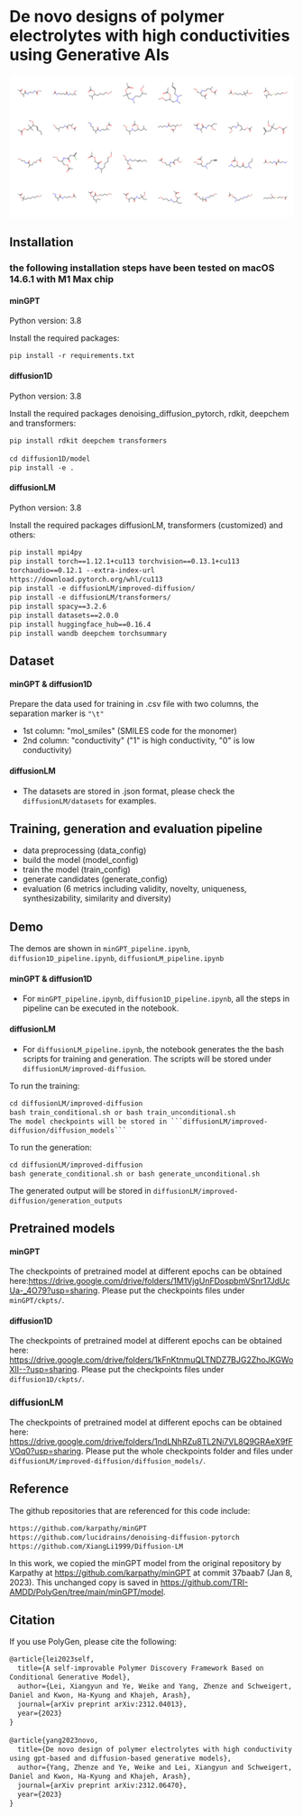 # De novo designs of polymer electrolytes with high conductivities using Generative AIs
![Generated polymer electrolyte](https://github.com/TRI-AMDD/PolyGen/blob/main/molecule_grid.png)

## Installation
### the following installation steps have been tested on macOS 14.6.1 with M1 Max chip
#### minGPT
Python version: 3.8

Install the required packages:
```
pip install -r requirements.txt
```
#### diffusion1D
Python version: 3.8

Install the required packages denoising_diffusion_pytorch, rdkit, deepchem and transformers:
```
pip install rdkit deepchem transformers

cd diffusion1D/model
pip install -e .
```

#### diffusionLM
Python version: 3.8

Install the required packages diffusionLM, transformers (customized) and others:
```
pip install mpi4py
pip install torch==1.12.1+cu113 torchvision==0.13.1+cu113 torchaudio==0.12.1 --extra-index-url https://download.pytorch.org/whl/cu113
pip install -e diffusionLM/improved-diffusion/ 
pip install -e diffusionLM/transformers/
pip install spacy==3.2.6
pip install datasets==2.0.0 
pip install huggingface_hub==0.16.4
pip install wandb deepchem torchsummary
```
## Dataset
#### minGPT & diffusion1D
Prepare the data used for training in .csv file with two columns, the separation marker is ```"\t"```
- 1st column: "mol_smiles" (SMILES code for the monomer)
- 2nd column: "conductivity" ("1" is high conductivity, "0" is low conductivity)

#### diffusionLM
- The datasets are stored in .json format, please check the ```diffusionLM/datasets``` for examples. 

## Training, generation and evaluation pipeline
- data preprocessing (data_config) 
- build the model (model_config)
- train the model (train_config)
- generate candidates (generate_config)
- evaluation (6 metrics including validity, novelty, uniqueness, synthesizability, similarity and diversity)

## Demo
The demos are shown in ```minGPT_pipeline.ipynb```, ```diffusion1D_pipeline.ipynb```, ```diffusionLM_pipeline.ipynb```
#### minGPT & diffusion1D
- For ```minGPT_pipeline.ipynb```, ```diffusion1D_pipeline.ipynb```, all the steps in pipeline can be executed in the notebook.

#### diffusionLM
- For ```diffusionLM_pipeline.ipynb```, the notebook generates the the bash scripts for training and generation. The scripts will be stored under ```diffusionLM/improved-diffusion```.
 
To run the training:
```
cd diffusionLM/improved-diffusion
bash train_conditional.sh or bash train_unconditional.sh
The model checkpoints will be stored in ```diffusionLM/improved-diffusion/diffusion_models```
```
To run the generation:
```
cd diffusionLM/improved-diffusion
bash generate_conditional.sh or bash generate_unconditional.sh
```
The generated output will be stored in ```diffusionLM/improved-diffusion/generation_outputs```

## Pretrained models
#### minGPT
The checkpoints of pretrained model at different epochs can be obtained here:https://drive.google.com/drive/folders/1M1VjgUnFDospbmVSnr17JdUcUa-_4O79?usp=sharing. Please put the checkpoints files under ```minGPT/ckpts/```. 

#### diffusion1D
The checkpoints of pretrained model at different epochs can be obtained here: https://drive.google.com/drive/folders/1kFnKtnmuQLTNDZ7BJG2ZhoJKGWoXlI--?usp=sharing. Please put the checkpoints files under ```diffusion1D/ckpts/```. 

### diffusionLM
The checkpoints of pretrained model at different epochs can be obtained here: https://drive.google.com/drive/folders/1ndLNhRZu8TL2Ni7VL8Q9GRAeX9fFVOq0?usp=sharing. Please put the whole checkpoints folder and files under ```diffusionLM/improved-diffusion/diffusion_models/```. 

<!-- ### Configurations:
- data preprocessing (data_config):
  - length (default=5): length of input labels, for conditional case, it is set to 5 (conductivity label). For unconditional case, it is set to 1 (random number).
  - block_size (default=64): the max length of the whole sequence.
  - train_test_split (default=(0.8, 0.2)): the ratio of train and test set.
  - task (default="conditional"): "unconditional" for unconditional generation.
- build the model (model_config):
  - model_type (default='gpt-nano'): type of model architecture, available pretrained options ('gpt2', 'gpt-mini', 'gpt-nano').
  - n_layer, n_head, n_embd: will auto-fill based on the model type.
  - vocab_size (default=591): size of vocabulary, obtained based on tokenizer. 
  - block_size (default=64): same as data preprocessing.
  - embd_pdrop (default=0.1): dropout prob for embedding.
  - resid_pdrop (default=0.1): dropout prob for residual layer.
  - attn_pdrop (default=0.1): dropout prob for attention layer.    
- train the model (train_config):
  - device (default='auto'): train device.
  - num_workers (default=0): dataloader parameter.
  - max_iters (no default): number of iterations.
  - batch_size (default=64): batch size.
  - learning_rate (default=5e-4): learning rate.
  - betas (default=(0.9, 0.95)): optimizer parameter.
  - weight_decay (default=0.1): scheduler parameter.
  - grad_norm_clip (default=1.0): optimizer parameter.
  - model (default=None): model class.
  - call_back (default=None): callback function.
  - pretrain (default=None):  path to the checkpoint of pretrained model.
- generate candidates (generate_config):
  - ckpts_path (default=None): path to the model checkpoint used for generation.
  - num_samples (default=100): number of samples that will be generated.
  - temperature (default=1.0): temperature for generation (higher leads to higher diversity and lower validity).
  - task (default="conditional"): "unconditional" for unconditional generation.
- evaluation (no config): 6 metrics: novelty, uniqueness, validity, synthesizability, diversity and similarity. -->

## Reference
The github repositories that are referenced for this code include:

```
https://github.com/karpathy/minGPT
https://github.com/lucidrains/denoising-diffusion-pytorch
https://github.com/XiangLi1999/Diffusion-LM
```
In this work, we copied the minGPT model from the original repository by Karpathy at https://github.com/karpathy/minGPT at commit 37baab7 (Jan 8, 2023). This unchanged copy is saved in https://github.com/TRI-AMDD/PolyGen/tree/main/minGPT/model. 

## Citation
If you use PolyGen, please cite the following:

```
@article{lei2023self,
  title={A self-improvable Polymer Discovery Framework Based on Conditional Generative Model},
  author={Lei, Xiangyun and Ye, Weike and Yang, Zhenze and Schweigert, Daniel and Kwon, Ha-Kyung and Khajeh, Arash},
  journal={arXiv preprint arXiv:2312.04013},
  year={2023}
}

@article{yang2023novo,
  title={De novo design of polymer electrolytes with high conductivity using gpt-based and diffusion-based generative models},
  author={Yang, Zhenze and Ye, Weike and Lei, Xiangyun and Schweigert, Daniel and Kwon, Ha-Kyung and Khajeh, Arash},
  journal={arXiv preprint arXiv:2312.06470},
  year={2023}
}
```
